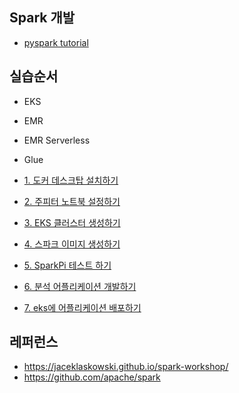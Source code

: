 
## Spark 개발 ##

* [pyspark tutorial](https://github.com/gnosia93/spark-on-eks/tree/main/pyspark)

## 실습순서 ##

* EKS
* EMR
* EMR Serverless
* Glue


* [1. 도커 데스크탑 설치하기](https://github.com/gnosia93/spark-on-eks/blob/main/tutorial/1.docker-desktop-k8s.md)

* [2. 주피터 노트북 설정하기](https://github.com/gnosia93/spark-on-eks/blob/main/tutorial/2.jupyter-setup.md)

* [3. EKS 클러스터 생성하기](https://github.com/gnosia93/spark-on-eks/blob/main/tutorial/3.eks-install.md)

* [4. 스파크 이미지 생성하기](https://github.com/gnosia93/spark-on-eks/blob/main/tutorial/4.spark-container.md)

* [5. SparkPi 테스트 하기](https://github.com/gnosia93/spark-on-eks/blob/main/tutorial/5.spark-sample-pi.md)

* [6. 분석 어플리케이션 개발하기](https://github.com/gnosia93/spark-on-eks/blob/main/tutorial/6.spark-app-s3.md)

* [7. eks에 어플리케이션 배포하기](https://github.com/gnosia93/spark-on-eks/blob/main/tutorial/7.spark-app-deploy.md)


## 레퍼런스 ##

* https://jaceklaskowski.github.io/spark-workshop/
* https://github.com/apache/spark

